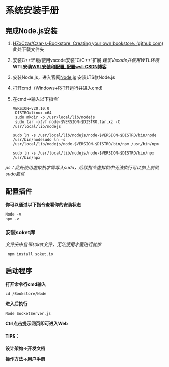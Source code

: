 # 系统安装手册

## 完成Node.js安装

1. [HZxCzar/Czar-s-Bookstore: Creating your own bookstore. (github.com)](https://github.com/HZxCzar/Czar-s-Bookstore) 此处下载文件夹

2. 安装C++环境/使用vscode安装”C/C++“扩展 *建议Vscode并使用WTL环境*  **WTL安装[WSL安装和配置_配置wsl-CSDN博客](https://blog.csdn.net/qq_27096221/article/details/119685695)**

3. 安装Node.js，进入官网[Node.js](https://nodejs.org/en) 安装LTS款Node.js

4. 打开cmd（Windows+R打开运行并进入cmd)

5. 在cmd中输入以下指令`
   
   ```
   VERSION=v20.10.0
    DISTRO=linux-x64
    sudo mkdir -p /usr/local/lib/nodejs
    sudo tar -xJvf node-$VERSION-$DISTRO.tar.xz -C /usr/local/lib/nodejs
   ```
   
   ```
   sudo ln -s /usr/local/lib/nodejs/node-$VERSION-$DISTRO/bin/node /usr/bin/nodesudo ln -s /usr/local/lib/nodejs/node-$VERSION-$DISTRO/bin/npm /usr/bin/npm
   
   sudo ln -s /usr/local/lib/nodejs/node-$VERSION-$DISTRO/bin/npx /usr/bin/npx
   ```

*ps：此处使用虚拟机才需写入sudo，后续指令虚拟机中无法执行可以加上前缀sudo尝试*

## 配置插件

**你可以通过以下指令查看你的安装状态**

```
Node -v
npm -v
```

### 安装soket库

*文件夹中自带soket文件，无法使用才需进行此步*

` npm install soket.io`

## 启动程序

**打开命令行cmd输入**

`cd /Bookstore/Node`

**进入后执行**

`Node SocketServer.js`

**Ctrl点击提示网页即可进入Web**

#### TIPS：

**设计架构->开发文档**

**操作方法->用户手册**

